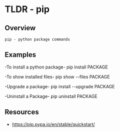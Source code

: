 TLDR - pip
==========

Overview
--------

	pip - python package commands

Examples
--------

-To install a python package-
	pip install PACKAGE

-To show installed files-
	pip show --files PACKAGE

-Upgrade a package-
	pip install --upgrade PACKAGE

-Uninstall a Package-
	pip uninstall PACKAGE

Resources
---------

- https://pip.pypa.io/en/stable/quickstart/

